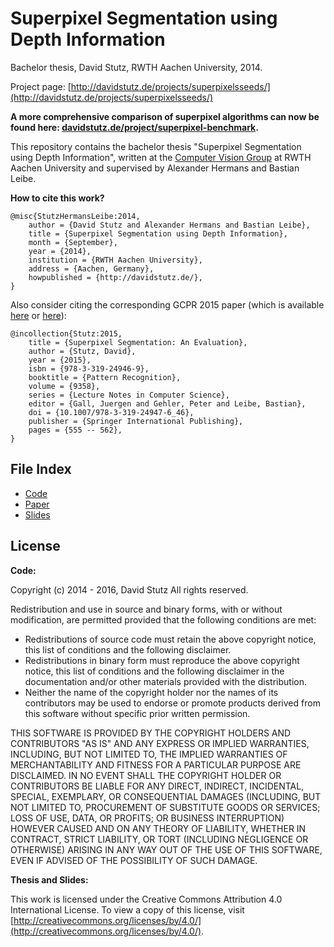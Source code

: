 # Superpixel Segmentation using Depth Information

Bachelor thesis, David Stutz, RWTH Aachen University, 2014.

Project page: [http://davidstutz.de/projects/superpixelsseeds/](http://davidstutz.de/projects/superpixelsseeds/)

**A more comprehensive comparison of superpixel algorithms can now be found here: [davidstutz.de/project/superpixel-benchmark](http://davidstutz.de/projects/superpixel-benchmark).**

This repository contains the bachelor thesis "Superpixel Segmentation using Depth Information", written at the [Computer Vision Group](http://www.vision.rwth-aachen.de/) at RWTH Aachen University and supervised by Alexander Hermans and Bastian Leibe.

**How to cite this work?**

    @misc{StutzHermansLeibe:2014,
        author = {David Stutz and Alexander Hermans and Bastian Leibe},
        title = {Superpixel Segmentation using Depth Information},
        month = {September},
        year = {2014},
        institution = {RWTH Aachen University},
        address = {Aachen, Germany},
        howpublished = {http://davidstutz.de/},
    }

Also consider citing the corresponding GCPR 2015 paper (which is available [here](http://davidstutz.de/projects/superpixelsseeds/) or [here](https://github.com/davidstutz/gcpr2015-superpixels)):

	@incollection{Stutz:2015,
		title = {Superpixel Segmentation: An Evaluation},
		author = {Stutz, David},
		year = {2015},
		isbn = {978-3-319-24946-9},
		booktitle = {Pattern Recognition},
		volume = {9358},
		series = {Lecture Notes in Computer Science},
		editor = {Gall, Juergen and Gehler, Peter and Leibe, Bastian},
		doi = {10.1007/978-3-319-24947-6_46},
		publisher = {Springer International Publishing},
		pages = {555 -- 562},
	}

## File Index

* [Code](code/)
* [Paper](paper/)
* [Slides](slides/)

## License

**Code:**

Copyright (c) 2014 - 2016, David Stutz All rights reserved.

Redistribution and use in source and binary forms, with or without modification, are permitted provided that the following conditions are met:

* Redistributions of source code must retain the above copyright notice, this list of conditions and the following disclaimer.
* Redistributions in binary form must reproduce the above copyright notice, this list of conditions and the following disclaimer in the documentation and/or other materials provided with the distribution.
* Neither the name of the copyright holder nor the names of its contributors may be used to endorse or promote products derived from this software without specific prior written permission.

THIS SOFTWARE IS PROVIDED BY THE COPYRIGHT HOLDERS AND CONTRIBUTORS "AS IS" AND ANY EXPRESS OR IMPLIED WARRANTIES, INCLUDING, BUT NOT LIMITED TO, THE IMPLIED WARRANTIES OF MERCHANTABILITY AND FITNESS FOR A PARTICULAR PURPOSE ARE DISCLAIMED. IN NO EVENT SHALL THE COPYRIGHT HOLDER OR CONTRIBUTORS BE LIABLE FOR ANY DIRECT, INDIRECT, INCIDENTAL, SPECIAL, EXEMPLARY, OR CONSEQUENTIAL DAMAGES (INCLUDING, BUT NOT LIMITED TO, PROCUREMENT OF SUBSTITUTE GOODS OR SERVICES; LOSS OF USE, DATA, OR PROFITS; OR BUSINESS INTERRUPTION) HOWEVER CAUSED AND ON ANY THEORY OF LIABILITY, WHETHER IN CONTRACT, STRICT LIABILITY, OR TORT (INCLUDING NEGLIGENCE OR OTHERWISE) ARISING IN ANY WAY OUT OF THE USE OF THIS SOFTWARE, EVEN IF ADVISED OF THE POSSIBILITY OF SUCH DAMAGE.

**Thesis and Slides:**

This work is licensed under the Creative Commons Attribution 4.0 International License. To view a copy of this license, visit [http://creativecommons.org/licenses/by/4.0/](http://creativecommons.org/licenses/by/4.0/).